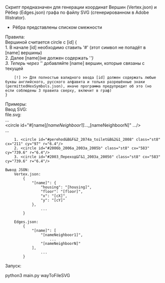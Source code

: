 Скрипт предназначен для генерации координат Вершин (Vertex.json) и Рёбер (Edges.json) графа по файлу SVG (сгенерированном в Adobe Illistrator).  
  
* Рёбра представлены списком смежности  
  
Правила:  
    Вершиной считается circle с [id] {  
        1. В начале [id] необходимо ставить '#' (этот символ не попадёт в [name] вершины)  
        2. Далее [name](не должен содержать '_')  
        3. Теперь через '_' добавляйте [name] вершин, которые связаны с текущей  
        
        [!] >> Для полностью валидного ввода [id] должен содержать любые буквы английского, русского алфавита и только разрешённые знаки (permittedHexSymbols.json), иначе программа предупредит об это (но если соблюдены 3 правила сверху, включит в граф)  
    }
      
Примеры:  
    Ввод SVG:  
        file.svg:  
            ...  
            <circle id="#[name]_[nameNeighboor1]_..._[nameNeighboorN]" .../>  
            ...  
      
        1. <circle id="#perehod&B&F&2_2074a_toilet&B&2&1_2008" class="st8" cx="211" cy="97" r="6.4"/>  
        2. <circle id="#2006b_2006a_2003a_2005b" class="st8" cx="583" cy="739.6" r="6.4"/>  
        3. <circle id="#2003_Переход&Г&1_2003а_2005б" class="st8" cx="583" cy="739.6" r="6.4"/>  
          
    Вывод JSON:  
        Vertex.json:  
            {  
                "[name]": {  
                    "housing": "[housing]",  
                    "floor": "[floor]",  
                    "x": "[cX]",  
                    "y": "[cY]"  
                },  
                    ...  
            }  
      
        Edges.json:  
            {  
                "[name]": [  
                    "[nameNeighboor1]",  
                        ...  
                    "[nameNeighboorN]"  
                ],  
                    ...  
            }  
              
Запуск:  
  
python3 main.py wayToFileSVG  
